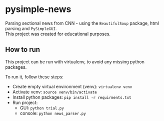 # pysimple-news

Parsing sectional news from CNN - using the `BeautifulSoup` package, html parsing and `PySimpleGUI`.  
This project was created for educational purposes.

## How to run

This project can be run with virtualenv, to avoid any missing python packages.

To run it, follow these steps:

- Create empty virtual environment (venv): `virtualenv venv`
- Activate venv: `source venv/bin/activate`
- Install python packages: `pip install -r requirments.txt`
- Run project:
  - GUI: `python trial.py`
  - console: `python news_parser.py`

